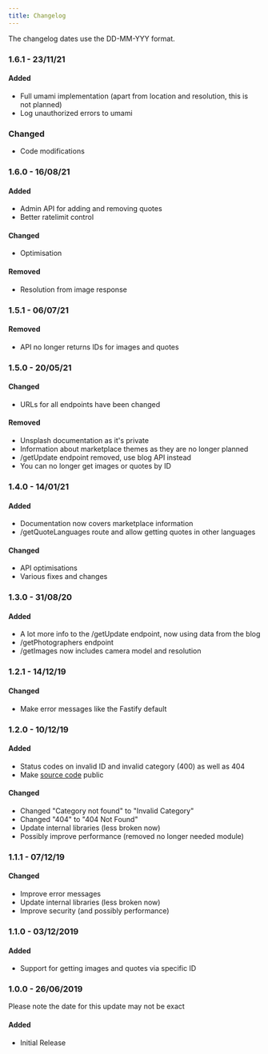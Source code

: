 ```yaml
---
title: Changelog
---
```


The changelog dates use the DD-MM-YYY format.

### 1.6.1 - 23/11/21
#### Added
* Full umami implementation (apart from location and resolution, this is not planned)
* Log unauthorized errors to umami

### Changed
* Code modifications

### 1.6.0 - 16/08/21
#### Added
* Admin API for adding and removing quotes
* Better ratelimit control

#### Changed
* Optimisation

#### Removed
* Resolution from image response

### 1.5.1 - 06/07/21
#### Removed
* API no longer returns IDs for images and quotes

### 1.5.0 - 20/05/21
#### Changed
* URLs for all endpoints have been changed
#### Removed
* Unsplash documentation as it's private
* Information about marketplace themes as they are no longer planned
* /getUpdate endpoint removed, use blog API instead
* You can no longer get images or quotes by ID

### 1.4.0 - 14/01/21
#### Added
* Documentation now covers marketplace information
* /getQuoteLanguages route and allow getting quotes in other languages

#### Changed
* API optimisations
* Various fixes and changes

### 1.3.0 - 31/08/20
#### Added
* A lot more info to the /getUpdate endpoint, now using data from the blog
* /getPhotographers endpoint
* /getImages now includes camera model and resolution

### 1.2.1 - 14/12/19
#### Changed
* Make error messages like the Fastify default

### 1.2.0 - 10/12/19
#### Added
* Status codes on invalid ID and invalid category (400) as well as 404
* Make [source code](https://github.com/mue/api) public

#### Changed
* Changed "Category not found" to "Invalid Category"
* Changed "404" to "404 Not Found"
* Update internal libraries (less broken now)
* Possibly improve performance (removed no longer needed module)

### 1.1.1 - 07/12/19
#### Changed
* Improve error messages
* Update internal libraries (less broken now)
* Improve security (and possibly performance)

### 1.1.0 - 03/12/2019
#### Added
* Support for getting images and quotes via specific ID

### 1.0.0 - 26/06/2019
Please note the date for this update may not be exact
#### Added
* Initial Release
